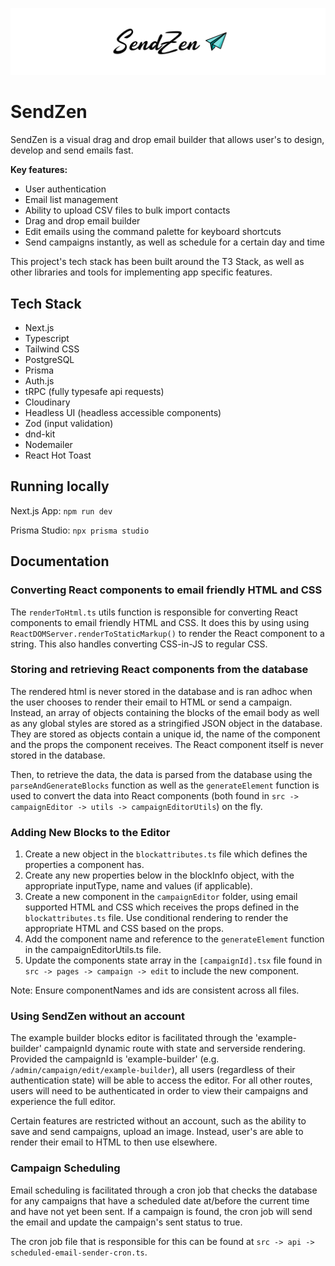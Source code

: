 ![SendZen Logo](./public/logo.png)

# SendZen

SendZen is a visual drag and drop email builder that allows user's to design, develop and send emails fast.

**Key features:**

- User authentication
- Email list management
- Ability to upload CSV files to bulk import contacts
- Drag and drop email builder
- Edit emails using the command palette for keyboard shortcuts
- Send campaigns instantly, as well as schedule for a certain day and time

This project's tech stack has been built around the T3 Stack, as well as other libraries and tools for implementing app specific features.

## Tech Stack

- Next.js
- Typescript
- Tailwind CSS
- PostgreSQL
- Prisma
- Auth.js
- tRPC (fully typesafe api requests)
- Cloudinary
- Headless UI (headless accessible components)
- Zod (input validation)
- dnd-kit
- Nodemailer
- React Hot Toast

## Running locally

Next.js App: `npm run dev`

Prisma Studio: `npx prisma studio`

## Documentation

### Converting React components to email friendly HTML and CSS

The `renderToHtml.ts` utils function is responsible for converting React components to email friendly HTML and CSS. It does this by using using `ReactDOMServer.renderToStaticMarkup()` to render the React component to a string. This also handles converting CSS-in-JS to regular CSS.

### Storing and retrieving React components from the database

The rendered html is never stored in the database and is ran adhoc when the user chooses to render their email to HTML or send a campaign. Instead, an array of objects containing the blocks of the email body as well as any global styles are stored as a stringified JSON object in the database. They are stored as objects contain a unique id, the name of the component and the props the component receives. The React component itself is never stored in the database.

Then, to retrieve the data, the data is parsed from the database using the `parseAndGenerateBlocks` function as well as the `generateElement` function is used to convert the data into React components (both found in `src -> campaignEditor -> utils -> campaignEditorUtils`) on the fly.

### Adding New Blocks to the Editor

1. Create a new object in the `blockattributes.ts` file which defines the properties a component has.
2. Create any new properties below in the blockInfo object, with the appropriate inputType, name and values (if applicable).
3. Create a new component in the `campaignEditor` folder, using email supported HTML and CSS which receives the props defined in the `blockattributes.ts` file. Use conditional rendering to render the appropriate HTML and CSS based on the props.
4. Add the component name and reference to the `generateElement` function in the campaignEditorUtils.ts file.
5. Update the components state array in the `[campaignId].tsx` file found in `src -> pages -> campaign -> edit` to include the new component.

Note: Ensure componentNames and ids are consistent across all files.

### Using SendZen without an account

The example builder blocks editor is facilitated through the 'example-builder' campaignId dynamic route with state and serverside rendering. Provided the campaignId is 'example-builder' (e.g. `/admin/campaign/edit/example-builder`), all users (regardless of their authentication state) will be able to access the editor. For all other routes, users will need to be authenticated in order to view their campaigns and experience the full editor.

Certain features are restricted without an account, such as the ability to save and send campaigns, upload an image. Instead, user's are able to render their email to HTML to then use elsewhere.

### Campaign Scheduling

Email scheduling is facilitated through a cron job that checks the database for any campaigns that have a scheduled date at/before the current time and have not yet been sent. If a campaign is found, the cron job will send the email and update the campaign's sent status to true.

The cron job file that is responsible for this can be found at `src -> api -> scheduled-email-sender-cron.ts`.
